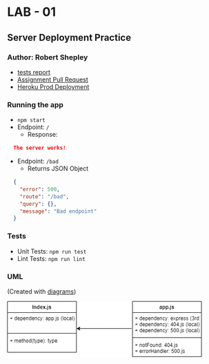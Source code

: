 # LAB - 01

## Server Deployment Practice

### Author: Robert Shepley

- [tests report](https://github.com/ShepleySound/data-structures-and-algorithms/actions/runs/3086691138)
- [Assignment Pull Request](https://github.com/ShepleySound/data-structures-and-algorithms/pull/18)
- [Heroku Prod Deployment](https://shepley-server-deploy-prod.herokuapp.com/)

### Running the app

- `npm start`
- Endpoint: `/`
  - Response:
  
```json
  The server works!
```

- Endpoint: `/bad`
  - Returns JSON Object
  
```json
  {
    "error": 500,
    "route": "/bad",
    "query": {},
    "message": "Bad endpoint"
  }
```

### Tests

- Unit Tests: `npm run test`
- Lint Tests: `npm run lint`

### UML

(Created with [diagrams](https://app.diagrams.net/))

![UML Image](./lab-01-diagram.png)